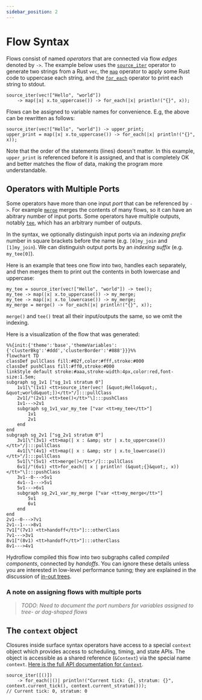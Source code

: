 ```yaml
---
sidebar_position: 2
---
```


# Flow Syntax
Flows consist of named _operators_ that are connected via flow _edges_ denoted by `->`. The example below
uses the [`source_iter`](./surface_ops.gen.md#source_iter) operator to generate two strings from a Rust `vec`, the
[`map`](./surface_ops.gen.md#map) operator to apply some Rust code to uppercase each string, and the [`for_each`](./surface_ops.gen.md#for_each)
operator to print each string to stdout.
```rust,ignore
source_iter(vec!["Hello", "world"])
    -> map(|x| x.to_uppercase()) -> for_each(|x| println!("{}", x));
```

Flows can be assigned to variable names for convenience. E.g, the above can be rewritten as follows:
```rust,ignore
source_iter(vec!["Hello", "world"]) -> upper_print;
upper_print = map(|x| x.to_uppercase()) -> for_each(|x| println!("{}", x));
```
Note that the order of the statements (lines) doesn't matter. In this example, `upper_print` is
referenced before it is assigned, and that is completely OK and better matches the flow of
data, making the program more understandable.

## Operators with Multiple Ports
Some operators have more than one input _port_ that can be referenced by `->`. For example [`merge`](./surface_ops.gen.md#merge)
merges the contents of many flows, so it can have an abitrary number of input ports. Some operators have multiple outputs, notably [`tee`](./surface_ops.gen.md#tee),
which has an arbitrary number of outputs.

In the syntax, we optionally distinguish input ports via an _indexing prefix_ number
in square brackets before the name (e.g. `[0]my_join` and `[1]my_join`). We
can distinguish output ports by an _indexing suffix_ (e.g. `my_tee[0]`).

Here is an example that tees one flow into two, handles each separately, and then merges them to print out the contents in both lowercase and uppercase:
```rust,ignore
my_tee = source_iter(vec!["Hello", "world"]) -> tee();
my_tee -> map(|x| x.to_uppercase()) -> my_merge;
my_tee -> map(|x| x.to_lowercase()) -> my_merge;
my_merge = merge() -> for_each(|x| println!("{}", x));
```
`merge()` and `tee()` treat all their input/outputs the same, so we omit the indexing.

Here is a visualization of the flow that was generated:
```mermaid
%%{init:{'theme':'base','themeVariables':{'clusterBkg':'#ddd','clusterBorder':'#888'}}}%%
flowchart TD
classDef pullClass fill:#02f,color:#fff,stroke:#000
classDef pushClass fill:#ff0,stroke:#000
linkStyle default stroke:#aaa,stroke-width:4px,color:red,font-size:1.5em;
subgraph sg_1v1 ["sg_1v1 stratum 0"]
    1v1[\"(1v1) <tt>source_iter(vec! [&quot;Hello&quot;, &quot;world&quot;])</tt>"/]:::pullClass
    2v1[/"(2v1) <tt>tee()</tt>"\]:::pushClass
    1v1--->2v1
    subgraph sg_1v1_var_my_tee ["var <tt>my_tee</tt>"]
        1v1
        2v1
    end
end
subgraph sg_2v1 ["sg_2v1 stratum 0"]
    3v1[\"(3v1) <tt>map(| x : &amp; str | x.to_uppercase())</tt>"/]:::pullClass
    4v1[\"(4v1) <tt>map(| x : &amp; str | x.to_lowercase())</tt>"/]:::pullClass
    5v1[\"(5v1) <tt>merge()</tt>"/]:::pullClass
    6v1[/"(6v1) <tt>for_each(| x | println! (&quot;{}&quot;, x))</tt>"\]:::pushClass
    3v1--0--->5v1
    4v1--1--->5v1
    5v1--->6v1
    subgraph sg_2v1_var_my_merge ["var <tt>my_merge</tt>"]
        5v1
        6v1
    end
end
2v1--0--->7v1
2v1--1--->8v1
7v1["(7v1) <tt>handoff</tt>"]:::otherClass
7v1--->3v1
8v1["(8v1) <tt>handoff</tt>"]:::otherClass
8v1--->4v1
```
Hydroflow compiled this flow into two subgraphs called _compiled components_, connected by _handoffs_. You can ignore
these details unless you are interested in low-level performance tuning; they are explained in the discussion
of [in-out trees](../architecture/in-out_trees.md).

### A note on assigning flows with multiple ports
> *TODO*: _Need to document the port numbers for variables assigned to tree- or dag-shaped flows_

## The `context` object

Closures inside surface syntax operators have access to a special `context` object which provides
access to scheduling, timing, and state APIs. The object is accessible as a shared reference
(`&Context`) via the special name `context`.
[Here is the full API documentation for `Context`](https://hydro-project.github.io/hydroflow/doc/hydroflow/scheduled/context/struct.Context.html).

```rust,ignore
source_iter([()])
    -> for_each(|()| println!("Current tick: {}, stratum: {}", context.current_tick(), context.current_stratum()));
// Current tick: 0, stratum: 0
```
